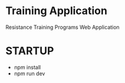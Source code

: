 # Training Application
Resistance Training Programs Web Application

# STARTUP
 * npm install
 * npm run dev
